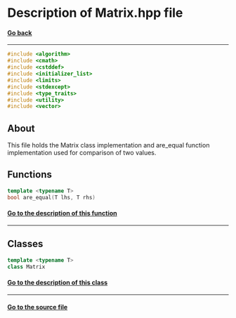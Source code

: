 # Description of Matrix.hpp file
#### [Go back](https://github.com/SergeyShor/Linear-Algebra-Library/blob/main/docs/markdown/Files.md)
---
```cpp
#include <algorithm>
#include <cmath>
#include <cstddef>
#include <initializer_list>
#include <limits>
#include <stdexcept>
#include <type_traits>
#include <utility>
#include <vector>
```
## About
This file holds the Matrix class implementation and are_equal function implementation used for comparison of two values.
## Functions
```cpp
template <typename T>
bool are_equal(T lhs, T rhs)
```
#### [Go to the description of this function](https://github.com/SergeyShor/Linear-Algebra-Library/blob/main/docs/markdown/functions/are_equal.md)
---
## Classes
```cpp
template <typename T>
class Matrix
```
#### [Go to the description of this class](https://github.com/SergeyShor/Linear-Algebra-Library/blob/main/docs/markdown/classes/Matrix.md)
---
#### [Go to the source file](https://github.com/SergeyShor/Linear-Algebra-Library/blob/main/include/LinearAlgebra/Matrix.hpp)
